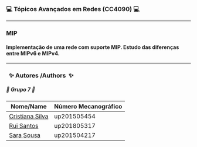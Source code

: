 ### :computer: Tópicos Avançados em Redes (CC4090) :computer:
---------------------------------------------------------------------------------------

### MIP
#### Implementação de uma rede com suporte MIP. Estudo das diferenças entre MIPv6 e MIPv4.
---------------------------------------------------------------------------------------

### &nbsp; :sparkles: Autores&nbsp;/Authors&nbsp; :sparkles:

##### :busts_in_silhouette: Grupo 7 :busts_in_silhouette:
| Nome/Name                                             | Número Mecanográfico |
|-------------------------------------------------------|----------------------|
| [Cristiana Silva](https://github.com/CristianaMorais) | up201505454          |        
| [Rui Santos](https://github.com/RSantos42)            | up201805317          |       
| [Sara Sousa](https://github.com/SaraSousa97)          | up201504217          |      
